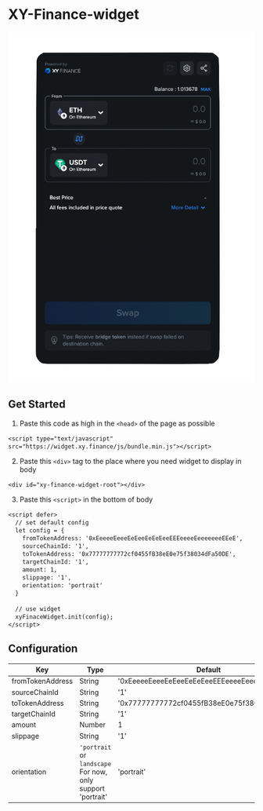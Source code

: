 # XY-Finance-widget

![alt text](https://github.com/XY-Finance/xy-finance-widget/blob/9eda14ffcd00cca7fb7b6c6acc3800830f93d213/src/assets/example.png "")


## Get Started

1. Paste this code as high in the `<head>` of the page as possible

```
<script type="text/javascript" src="https://widget.xy.finance/js/bundle.min.js"></script> 
```

2. Paste this `<div>` tag to the place where you need widget to display in body

```
<div id="xy-finance-widget-root"></div>
```

3. Paste this `<script>` in the bottom of body

```
<script defer>
  // set default config
  let config = {
    fromTokenAddress: '0xEeeeeEeeeEeEeeEeEeEeeEEEeeeeEeeeeeeeEEeE',
    sourceChainId: '1',
    toTokenAddress: '0x77777777772cf0455fB38eE0e75f38034dFa50DE',
    targetChainId: '1',
    amount: 1,
    slippage: '1',
    orientation: 'portrait'
  }
  
  // use widget
  xyFinaceWidget.init(config);
</script>
```

## Configuration

| Key              | Type   | Default |
| ---------------- | ------ | ------- |
| fromTokenAddress | String | '0xEeeeeEeeeEeEeeEeEeEeeEEEeeeeEeeeeeeeEEeE' |
| sourceChainId    | String | '1' |
| toTokenAddress   | String | '0x77777777772cf0455fB38eE0e75f38034dFa50DE' |
| targetChainId    | String | '1' |
| amount           | Number | 1   |
| slippage         | String | '1' |
| orientation      | `'portrait` or `landscape` For now, only support 'portrait' | 'portrait' |